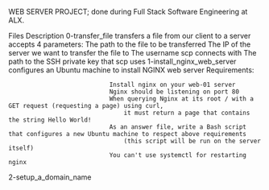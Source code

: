 WEB SERVER PROJECT; done during Full Stack Software Engineering at ALX.

Files							Description
0-transfer_file						transfers a file from our client to a server
							accepts 4 parameters: 
								The path to the file to be transferred
								The IP of the server we want to transfer the file to
								The username scp connects with
								The path to the SSH private key that scp uses
1-install_nginx_web_server				configures an Ubuntu machine to install NGINX web server
							Requirements:

								Install nginx on your web-01 server
								Nginx should be listening on port 80
								When querying Nginx at its root / with a GET request (requesting a page) using curl, 
									it must return a page that contains the string Hello World!
								As an answer file, write a Bash script that configures a new Ubuntu machine to respect above requirements 
									(this script will be run on the server itself)
								You can't use systemctl for restarting nginx
2-setup_a_domain_name					
